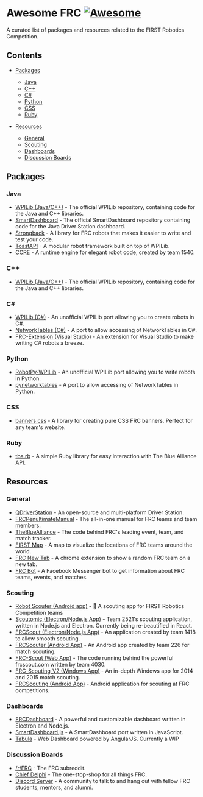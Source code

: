 # Awesome FRC [![Awesome](https://cdn.rawgit.com/sindresorhus/awesome/d7305f38d29fed78fa85652e3a63e154dd8e8829/media/badge.svg)](https://github.com/sindresorhus/awesome)

A curated list of packages and resources related to the FIRST Robotics Competition.

## Contents

- [Packages](#packages)
  - [Java](#java)
  - [C++](#c)
  - [C#](#c-1)
  - [Python](#python)
  - [CSS](#css)
  - [Ruby](#ruby)

- [Resources](#resources)
  - [General](#general)
  - [Scouting](#scouting)
  - [Dashboards](#dashboards)
  - [Discussion Boards](#discussion-boards)

## Packages

### Java

- [WPILib (Java/C++)](https://github.com/wpilibsuite/allwpilib) - The official WPILib repository, containing code for the Java and C++ libraries.
- [SmartDashboard](https://github.com/wpilibsuite/SmartDashboard) - The official SmartDashboard repository containing code for the Java Driver Station dashboard.
- [Strongback](https://github.com/strongback/strongback-java) - A library for FRC robots that makes it easier to write and test your code.
- [ToastAPI](https://github.com/Open-Rio/ToastAPI) - A modular robot framework built on top of WPILib.
- [CCRE](https://github.com/solar-engine/common-chicken-runtime-engine) - A runtime engine for elegant robot code, created by team 1540.

### C++

- [WPILib (Java/C++)](https://github.com/wpilibsuite/allwpilib) - The official WPILib repository, containing code for the Java and C++ libraries.

### C&#35;

- [WPILib (C#)](https://github.com/robotdotnet/WPILib) - An unofficial WPILib port allowing you to create robots in C#.
- [NetworkTables (C#)](https://github.com/robotdotnet/NetworkTables) - A port to allow accessing of NetworkTables in C#.
- [FRC-Extension (Visual Studio)](https://github.com/robotdotnet/FRC-Extension) - An extension for Visual Studio to make writing C# robots a breeze.

### Python

- [RobotPy-WPILib](https://github.com/robotpy/robotpy-wpilib) - An unofficial WPILib port allowing you to write robots in Python.
- [pynetworktables](https://github.com/robotpy/pynetworktables) - A port to allow accessing of NetworkTables in Python.

### CSS

- [banners.css](https://github.com/ErikBoesen/banners.css) - A library for creating pure CSS FRC banners. Perfect for any team's website.

### Ruby
- [tba.rb](https://github.com/frc1418/tba.rb) - A simple Ruby library for easy interaction with The Blue Alliance API.

## Resources

### General

- [QDriverStation](https://github.com/FRC-Utilities/QDriverStation) - An open-source and multi-platform Driver Station.
- [FRCPenultimateManual](https://github.com/MC42/FRCPenultimateManual) - The all-in-one manual for FRC teams and team members.
- [TheBlueAlliance](https://github.com/the-blue-alliance/the-blue-alliance) - The code behind FRC's leading event, team, and match tracker.
- [FIRST Map](https://firstmap.github.io) - A map to visualize the locations of FRC teams around the world.
- [FRC New Tab](https://chrome.google.com/webstore/detail/frc-new-tab/agmoglelphhinnadfmbfodhkdagibkop) - A chrome extension to show a random FRC team on a new tab.
- [FRC Bot](https://github.com/FRC-Bot/FRCBot-ChatBot) - A Facebook Messenger bot to get information about FRC teams, events, and matches.

### Scouting

- [Robot Scouter (Android app)](https://github.com/SUPERCILEX/Robot-Scouter/) - 🤖 A scouting app for FIRST Robotics Competition teams
- [Scoutomic (Electron/Node.js App)](https://github.com/Scoutomic/Scoutomic-Client) - Team 2521's scouting application, written in Node.js and Electron. Currently being re-beautified in React.
- [FRCScout (Electron/Node.js App)](https://github.com/FRCScout/FRCScout) - An application created by team 1418 to allow smooth scouting.
- [FRCScouter (Android App)](https://github.com/hammerhead226/MasterFRCScouter) - An Android app created by team 226 for match scouting.
- [FRC-Scout (Web App)](https://github.com/FIRST-4030/frc-scout) - The code running behind the powerful frcscout.com written by team 4030.
- [FRC_Scouting_V2 (Windows App)](https://github.com/xNovax/FRC_Scouting_V2) - An in-depth Windows app for 2014 and 2015 match scouting.
- [FRCScouting (Android App)](https://github.com/username115/FRCScouting) - Android application for scouting at FRC competitions.

### Dashboards

- [FRCDashboard](https://github.com/FRCDashboard/FRCDashboard) - A powerful and customizable dashboard written in Electron and Node.js.
- [SmartDashboard.js](https://github.com/erikuhlmann/SmartDashboard.js) - A SmartDashboard port written in JavaScript.
- [Tabula](https://github.com/2729StormRobotics/Tabula) - Web Dashboard powered by AngularJS. Currently a WIP

### Discussion Boards

- [/r/FRC](https://www.reddit.com/r/FRC/) - The FRC subreddit.
- [Chief Delphi](https://www.chiefdelphi.com/forums/portal.php) - The one-stop-shop for all things FRC.
- [Discord Server](http://discord.gg/frc) - A community to talk to and hang out with fellow FRC students, mentors, and alumni.
